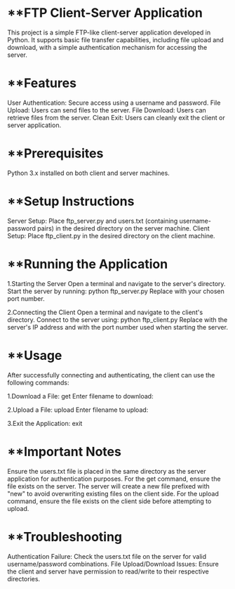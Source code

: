 # **FTP Client-Server Application
This project is a simple FTP-like client-server application developed in Python. It supports basic file transfer capabilities, including file upload and download, with a simple authentication mechanism for accessing the server.

# **Features
User Authentication: Secure access using a username and password.
File Upload: Users can send files to the server.
File Download: Users can retrieve files from the server.
Clean Exit: Users can cleanly exit the client or server application.

# **Prerequisites
Python 3.x installed on both client and server machines.

# **Setup Instructions
Server Setup: Place ftp_server.py and users.txt (containing username-password pairs) in the desired directory on the server machine.
Client Setup: Place ftp_client.py in the desired directory on the client machine.

# **Running the Application
1.Starting the Server
Open a terminal and navigate to the server's directory.
Start the server by running:  python ftp_server.py <port>
Replace <port> with your chosen port number.


2.Connecting the Client
Open a terminal and navigate to the client's directory.
Connect to the server using:  python ftp_client.py <server IP> <port>
Replace <server IP> with the server's IP address and <port> with the port number used when starting the server.


# **Usage
After successfully connecting and authenticating, the client can use the following commands:

1.Download a File:
get
Enter filename to download: <filename>

2.Upload a File:
upload
Enter filename to upload: <filename>

3.Exit the Application:
exit

# **Important Notes
Ensure the users.txt file is placed in the same directory as the server application for authentication purposes.
For the get command, ensure the file exists on the server. The server will create a new file prefixed with "new" to avoid overwriting existing files on the client side.
For the upload command, ensure the file exists on the client side before attempting to upload.

# **Troubleshooting
Authentication Failure: Check the users.txt file on the server for valid username/password combinations.
File Upload/Download Issues: Ensure the client and server have permission to read/write to their respective directories.